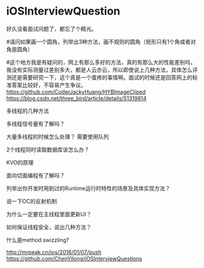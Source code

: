 # iOSInterviewQuestion
好久没看面试问题了，都忘了个精光。

#请问如果画一个圆角，列举出3种方法，画不规则的圆角（矩形只有1个角或者对角是圆角）

#这个地方我是有疑问的，网上有那么多好的方法，真的有那么大的性能差别吗，我没有实际测量过差别多大，都是人云亦云，所以即使说上几种方法，具体怎么评测还是需要研究一下，这个真是一个蛋疼的事情啊。面试的时候还是回答网上的标准答案比较好，不容易产生争议。
https://github.com/CoderJackyHuang/HYBImageCliped
https://blog.csdn.net/three_bird/article/details/51319814

多线程的几种方法

多线程信号量有了解吗？

大量多线程的时候怎么处理？
需要使用队列

2个线程同时读取数据库该怎么办？

KVO的原理

面向切面编程有了解吗？

列举出你开发时用到过的Runtime运行时特性的场景及具体实现方法？

说一下OC的反射机制

为什么一定要在主线程里面更新UI？

如何保证线程安全，说出几种方法？


什么是method swizzling?


http://mrpeak.cn/ios/2016/01/07/push
https://github.com/ChenYilong/iOSInterviewQuestions

